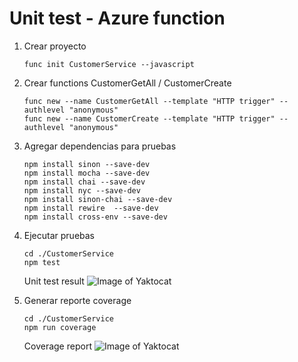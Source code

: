 # Unit test - Azure function

1. Crear proyecto 
    ```script
    func init CustomerService --javascript
    ```

1. Crear functions CustomerGetAll / CustomerCreate
    ```script
    func new --name CustomerGetAll --template "HTTP trigger" --authlevel "anonymous"
    func new --name CustomerCreate --template "HTTP trigger" --authlevel "anonymous"
    ```

1. Agregar dependencias para pruebas
    ```script
    npm install sinon --save-dev 
    npm install mocha --save-dev
    npm install chai --save-dev
    npm install nyc --save-dev 
    npm install sinon-chai --save-dev
    npm install rewire  --save-dev 
    npm install cross-env --save-dev 
    ```

1. Ejecutar pruebas
    ```script
    cd ./CustomerService
    npm test
    ```
    Unit test result
    ![Image of Yaktocat](https://octodex.github.com/images/yaktocat.png)

1. Generar reporte coverage
    ```script
    cd ./CustomerService
    npm run coverage
    ```
    Coverage report
    ![Image of Yaktocat](https://octodex.github.com/images/yaktocat.png)